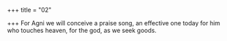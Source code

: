 +++
title = "02"

+++
For Agni we will conceive a praise song, an effective one today for him  who touches heaven,
for the god, as we seek goods.